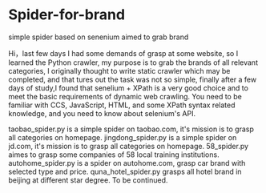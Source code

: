 # Spider-for-brand
simple spider based on senenium aimed to grab brand

Hi，last few days I had some demands of grasp at some website, so I learned the Python crawler, my purpose is to grab the brands of all relevant categories, I originally thought to write static crawler which may be completed, and that tures out the task was not so simple, finally after a few days of study,I found that senelium + XPath is a very good choice and to meet the basic requirements of dynamic web crawling.
You need to be familiar with CCS, JavaScript, HTML, and some XPath syntax related knowledge, and you need to know about selenium's API.

taobao_spider.py is a simple spider on taobao.com, it's mission is to grasp all categories on homepage.
jingdong_spider.py is a simple spider on jd.com, it's mission is to grasp all categories on homepage.
58_spider.py aimes to grasp some companies of 58 local training institutions.
autohome_spider.py is a spider on autohome.com, grasp car brand with selected type and price.
quna_hotel_spider.py grasps all hotel brand in beijing at different star degree. To be continued.


